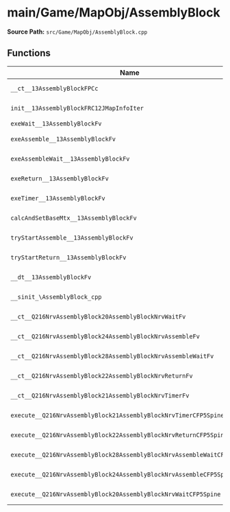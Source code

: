 # main/Game/MapObj/AssemblyBlock

**Source Path:** `src/Game/MapObj/AssemblyBlock.cpp`

## Functions

| Name | Address | Match % |
|------|---------|---------|
| `__ct__13AssemblyBlockFPCc` | `0x801A87E0` | :white_check_mark: (100.0%) |
| `init__13AssemblyBlockFRC12JMapInfoIter` | `0x801A886C` | :x: (97.5%) |
| `exeWait__13AssemblyBlockFv` | `0x801A8B98` | :x: (0.0%) |
| `exeAssemble__13AssemblyBlockFv` | `0x801A8CF4` | :x: (92.5%) |
| `exeAssembleWait__13AssemblyBlockFv` | `0x801A8E00` | :white_check_mark: (100.0%) |
| `exeReturn__13AssemblyBlockFv` | `0x801A8EA0` | :x: (96.4%) |
| `exeTimer__13AssemblyBlockFv` | `0x801A8F80` | :x: (94.3%) |
| `calcAndSetBaseMtx__13AssemblyBlockFv` | `0x801A9054` | :white_check_mark: (100.0%) |
| `tryStartAssemble__13AssemblyBlockFv` | `0x801A905C` | :white_check_mark: (100.0%) |
| `tryStartReturn__13AssemblyBlockFv` | `0x801A90C4` | :white_check_mark: (100.0%) |
| `__dt__13AssemblyBlockFv` | `0x801A9154` | :x: (95.7%) |
| `__sinit_\AssemblyBlock_cpp` | `0x801A91B0` | :white_check_mark: (100.0%) |
| `__ct__Q216NrvAssemblyBlock20AssemblyBlockNrvWaitFv` | `0x801A91F4` | :white_check_mark: (100.0%) |
| `__ct__Q216NrvAssemblyBlock24AssemblyBlockNrvAssembleFv` | `0x801A9204` | :white_check_mark: (100.0%) |
| `__ct__Q216NrvAssemblyBlock28AssemblyBlockNrvAssembleWaitFv` | `0x801A9214` | :white_check_mark: (100.0%) |
| `__ct__Q216NrvAssemblyBlock22AssemblyBlockNrvReturnFv` | `0x801A9224` | :white_check_mark: (100.0%) |
| `__ct__Q216NrvAssemblyBlock21AssemblyBlockNrvTimerFv` | `0x801A9234` | :white_check_mark: (100.0%) |
| `execute__Q216NrvAssemblyBlock21AssemblyBlockNrvTimerCFP5Spine` | `0x801A9244` | :white_check_mark: (100.0%) |
| `execute__Q216NrvAssemblyBlock22AssemblyBlockNrvReturnCFP5Spine` | `0x801A924C` | :white_check_mark: (100.0%) |
| `execute__Q216NrvAssemblyBlock28AssemblyBlockNrvAssembleWaitCFP5Spine` | `0x801A9254` | :white_check_mark: (100.0%) |
| `execute__Q216NrvAssemblyBlock24AssemblyBlockNrvAssembleCFP5Spine` | `0x801A925C` | :white_check_mark: (100.0%) |
| `execute__Q216NrvAssemblyBlock20AssemblyBlockNrvWaitCFP5Spine` | `0x801A9264` | :white_check_mark: (100.0%) |